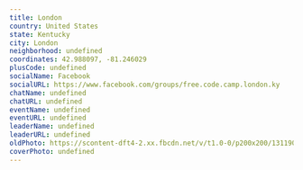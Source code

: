 ```yaml
---
title: London
country: United States
state: Kentucky
city: London
neighborhood: undefined
coordinates: 42.988097, -81.246029
plusCode: undefined
socialName: Facebook
socialURL: https://www.facebook.com/groups/free.code.camp.london.ky
chatName: undefined
chatURL: undefined
eventName: undefined
eventURL: undefined
leaderName: undefined
leaderURL: undefined
oldPhoto: https://scontent-dft4-2.xx.fbcdn.net/v/t1.0-0/p200x200/13119012_1791225314472347_61929395199952507_n.jpg?oh=dab1bca26b79de54a0910cdf74fd2208&oe=594F6B56
coverPhoto: undefined
---
```

